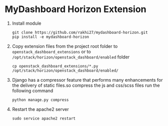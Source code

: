 # MyDashboard Horizon Extension

1. Install module

    ```
    git clone https://github.com/rakhi27/mydashboard-horizon.git
    pip install -e mydashboard-horizon
    ```

2. Copy extension files from the project root folder to ```openstack_dashboard_extensions``` or to ```/opt/stack/horizon/openstack_dashboard/enabled``` folder

    ```
    cp openstack_dashboard_extensions/*.py /opt/stack/horizon/openstack_dashboard/enabled/
    ```

3. Django has a compressor feature that performs many enhancements for the delivery of static files.so compress the js and css/scss files run the following command

	```
    python manage.py compress
    ```

4. Restart the apache2 server

    ```
    sudo service apache2 restart
    ```
